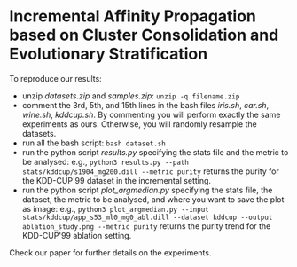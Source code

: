 # Incremental Affinity Propagation based on Cluster Consolidation and  Evolutionary Stratification

To reproduce our results:
- unzip <i>datasets.zip</i> and <i>samples.zip</i>: ```unzip -q filename.zip```
- comment the 3rd, 5th, and 15th lines in the bash files <i>iris.sh</i>, <i>car.sh</i>, <i>wine.sh</i>, <i>kddcup.sh</i>. By commenting you will perform exactly the same experiments as ours. Otherwise, you will randomly resample the datasets.
- run all the bash script: ```bash dataset.sh```
- run the python script <i>results.py</i> specifying the stats file and the metric to be analysed: e.g., ```python3 results.py --path stats/kddcup/s1904_mg200.dill --metric purity``` returns the purity for the KDD-CUP'99 dataset in the incremental setting.
- run the python script <i>plot_argmedian.py</i> specifying the stats file, the dataset, the metric to be analysed, and where you want to save the plot as image: 
e.g., ```python3 plot_argmedian.py --input stats/kddcup/app_s53_ml0_mg0_abl.dill --dataset kddcup --output ablation_study.png --metric purity``` returns the purity trend for the KDD-CUP'99 ablation setting.

Check our paper for further details on the experiments.

